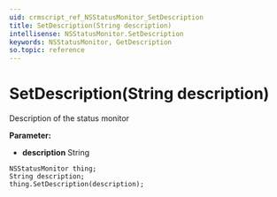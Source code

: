```yaml
---
uid: crmscript_ref_NSStatusMonitor_SetDescription
title: SetDescription(String description)
intellisense: NSStatusMonitor.SetDescription
keywords: NSStatusMonitor, GetDescription
so.topic: reference
---
```


# SetDescription(String description)

Description of the status monitor

**Parameter:** 
* **description** String

```crmscript
NSStatusMonitor thing;
String description;
thing.SetDescription(description);
```

